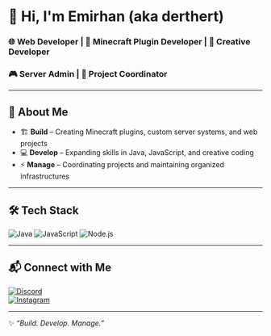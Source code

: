 # 👋 Hi, I'm Emirhan (aka **derthert**)

### 🌐 Web Developer | 🔧 Minecraft Plugin Developer | 🎨 Creative Developer 
### 🎮 Server Admin | 📌 Project Coordinator

---

## 🚀 About Me
- 🏗️ **Build** – Creating Minecraft plugins, custom server systems, and web projects  
- 💻 **Develop** – Expanding skills in Java, JavaScript, and creative coding  
- ⚡ **Manage** – Coordinating projects and maintaining organized infrastructures  

---

## 🛠️ Tech Stack
![Java](https://img.shields.io/badge/Java-ED8B00?style=for-the-badge&logo=openjdk&logoColor=white)
![JavaScript](https://img.shields.io/badge/JavaScript-F7DF1E?style=for-the-badge&logo=javascript&logoColor=black)
![Node.js](https://img.shields.io/badge/Node.js-43853D?style=for-the-badge&logo=node.js&logoColor=white)

---

## 📬 Connect with Me
[![Discord](https://img.shields.io/badge/Discord-5865F2?style=for-the-badge&logo=discord&logoColor=white)](https://discordapp.com/users/DISCORD_TAGİNİ_YAZ)  
[![Instagram](https://img.shields.io/badge/Instagram-E4405F?style=for-the-badge&logo=instagram&logoColor=white)](https://instagram.com/KULLANICIADIN)

---

✨ *“Build. Develop. Manage.”*
